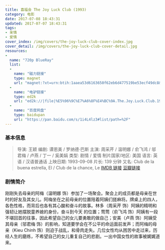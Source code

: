 ```yaml
---
title: 喜福会 The Joy Luck Club (1993)
category: 电影
date: 2017-07-08 18:43:31
updated: 2017-07-07 18:43:31
tags:
- 亲情
- 爱情
cover_index: /img/covers/the-joy-luck-club-cover-index.jpg
cover_detail: /img/covers/the-joy-luck-club-cover-detail.jpg
resources:
-
  name: "720p BlueRay"
  list:
  -
    name: "磁力链接"
    type: magnet
    url: "magnet:?xt=urn:btih:1aaea53d6163650f62eb6d477519be53ecf49dc8&tr=http://tracker.openbittorrent.com/announce&tr=udp://tracker.openbittorrent.com:80/announce&tr=udp://tr.cili001.com:6666/announce&tr=http://tracker.publicbt.com/announce&tr=udp://open.demonii.com:1337&tr=udp://tracker.opentrackr.org:1337/announce&tr=http://tr.cili001.com:6666/announces"
  -
    name: "电驴链接"
    type: ed2k
    url: "ed2k://|file|%E5%96%9C%E7%A6%8F%E4%BC%9A.The.Joy.Luck.Club.1993.720p.BluRay.x264-HD4U%5BPublicHD%5D-%E9%A3%8E%E9%AA%A8%E5%AD%97%E5%B9%95%E7%BB%84.mp4|889708584|8af019a471c109688c67b6ee2fb3c078|h=5rh73zrgpjt7ygssmbfliml23zozi7tz|/"
  -
    name: "百度网盘"
    type: baidupan
    url: "https://pan.baidu.com/s/1i4L4lz3#list/path=%2F"
---
```


### 基本信息

>导演: 王颖
编剧: 谭恩美 / 罗纳德·巴斯
主演: 周采芹 / 温明娜 / 俞飞鸿 / 邬君梅 / 卢燕 / 丁一 / 奚美娟
类型: 剧情 / 爱情
制片国家/地区: 美国
语言: 英语 / 汉语普通话
上映日期: 1993-09-08
片长: 139 分钟
又名: Club de la buena estrella, El / Club de la chance, Le
[IMDB 链接](http://www.imdb.com/title/tt0107282)
[豆瓣链接](https://movie.douban.com/subject/1299923/)

### 剧情简介

刚刚失去母亲的阿梅（温明娜 饰）参加了一场聚会。聚会上的成员都是母亲在世时的好友及其女儿。阿梅坐在之前母亲的位置陪着阿姨们搓麻将。牌桌上的四人，各色性格，而背后也各有其心酸和奋斗的故事。林多（周采芹 饰）阿姨的精明和强韧让她摆脱童养媳的身份，奋斗到今天 的位置；莺莺（俞飞鸿 饰）阿姨有一段不堪回首的往事，因此希望自己的女儿要勇敢的做自己；安美（卢燕 饰）阿姨受其母亲（邬君梅 饰）的影响，知道要学会在不公平的命运面前发声；而阿梅的母亲（Kieu Chinh 饰）则迫于战乱，和骨肉走失。几位女性均从困苦中走过来，历经人生的磨练，不希望自己的女儿重复自己的悲剧。一出中国女性的故事被娓娓道来。
